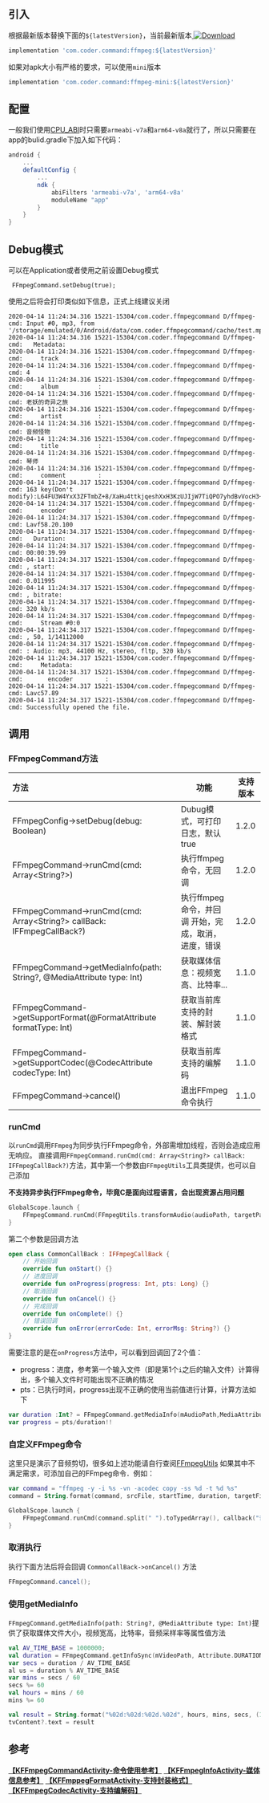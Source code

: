 ## 引入

根据最新版本替换下面的`${latestVersion}`，当前最新版本[ ![Download](https://api.bintray.com/packages/sourfeng/repositories/ffmpeg/images/download.svg) ](https://bintray.com/sourfeng/repositories/ffmpeg/_latestVersion)

```groovy
implementation 'com.coder.command:ffmpeg:${latestVersion}'
```

如果对apk大小有严格的要求，可以使用`mini`版本

```groovy
implementation 'com.coder.command:ffmpeg-mini:${latestVersion}'
```



## 配置

一般我们使用[CPU_ABI](https://developer.android.com/ndk/guides/application_mk)时只需要`armeabi-v7a`和`arm64-v8a`就行了，所以只需要在app的bulid.gradle下加入如下代码：

```groovy
android {
    ...
    defaultConfig {
        ...
        ndk {
            abiFilters 'armeabi-v7a', 'arm64-v8a'
            moduleName "app"
        }
    }
}
```
## Debug模式

可以在Application或者使用之前设置Debug模式

```
 FFmpegCommand.setDebug(true);
```

使用之后将会打印类似如下信息，正式上线建议关闭

```
2020-04-14 11:24:34.316 15221-15304/com.coder.ffmpegcommand D/ffmpeg-cmd: Input #0, mp3, from '/storage/emulated/0/Android/data/com.coder.ffmpegcommand/cache/test.mp3':
2020-04-14 11:24:34.316 15221-15304/com.coder.ffmpegcommand D/ffmpeg-cmd:   Metadata:
2020-04-14 11:24:34.316 15221-15304/com.coder.ffmpegcommand D/ffmpeg-cmd:     track           : 
2020-04-14 11:24:34.316 15221-15304/com.coder.ffmpegcommand D/ffmpeg-cmd: 4
2020-04-14 11:24:34.316 15221-15304/com.coder.ffmpegcommand D/ffmpeg-cmd:     album           : 
2020-04-14 11:24:34.316 15221-15304/com.coder.ffmpegcommand D/ffmpeg-cmd: 老妖的奇异之旅
2020-04-14 11:24:34.316 15221-15304/com.coder.ffmpegcommand D/ffmpeg-cmd:     artist          : 
2020-04-14 11:24:34.316 15221-15304/com.coder.ffmpegcommand D/ffmpeg-cmd: 音频怪物
2020-04-14 11:24:34.316 15221-15304/com.coder.ffmpegcommand D/ffmpeg-cmd:     title           : 
2020-04-14 11:24:34.316 15221-15304/com.coder.ffmpegcommand D/ffmpeg-cmd: 琴师
2020-04-14 11:24:34.316 15221-15304/com.coder.ffmpegcommand D/ffmpeg-cmd:     comment         : 
2020-04-14 11:24:34.317 15221-15304/com.coder.ffmpegcommand D/ffmpeg-cmd: 163 key(Don't modify):L64FU3W4YxX3ZFTmbZ+8/XaHu4ttkjqeshXxH3KzUJIjW7TiQPO7yhdBvVocH3+T10bijFQrb4/8IlKOGmuqVuqY66JjiWF+FKWZIAtFkegR9A1hA0/PQDlrk3QgW2ecLZDxWBvu4ei9113YaekyVuHRKrPI+2wF4Bvt6VS8oTFrOPTNN2kZa8OZq0PUedCDDqfXUU1SGPu6yJt7rwpEOSCMI2WbS1OrwXRuyJQ43
2020-04-14 11:24:34.317 15221-15304/com.coder.ffmpegcommand D/ffmpeg-cmd:     encoder         : 
2020-04-14 11:24:34.317 15221-15304/com.coder.ffmpegcommand D/ffmpeg-cmd: Lavf58.20.100
2020-04-14 11:24:34.317 15221-15304/com.coder.ffmpegcommand D/ffmpeg-cmd:   Duration: 
2020-04-14 11:24:34.317 15221-15304/com.coder.ffmpegcommand D/ffmpeg-cmd: 00:00:39.99
2020-04-14 11:24:34.317 15221-15304/com.coder.ffmpegcommand D/ffmpeg-cmd: , start: 
2020-04-14 11:24:34.317 15221-15304/com.coder.ffmpegcommand D/ffmpeg-cmd: 0.011995
2020-04-14 11:24:34.317 15221-15304/com.coder.ffmpegcommand D/ffmpeg-cmd: , bitrate: 
2020-04-14 11:24:34.317 15221-15304/com.coder.ffmpegcommand D/ffmpeg-cmd: 320 kb/s
2020-04-14 11:24:34.317 15221-15304/com.coder.ffmpegcommand D/ffmpeg-cmd:     Stream #0:0
2020-04-14 11:24:34.317 15221-15304/com.coder.ffmpegcommand D/ffmpeg-cmd: , 50, 1/14112000
2020-04-14 11:24:34.317 15221-15304/com.coder.ffmpegcommand D/ffmpeg-cmd: : Audio: mp3, 44100 Hz, stereo, fltp, 320 kb/s
2020-04-14 11:24:34.317 15221-15304/com.coder.ffmpegcommand D/ffmpeg-cmd:     Metadata:
2020-04-14 11:24:34.317 15221-15304/com.coder.ffmpegcommand D/ffmpeg-cmd:       encoder         : 
2020-04-14 11:24:34.317 15221-15304/com.coder.ffmpegcommand D/ffmpeg-cmd: Lavc57.89
2020-04-14 11:24:34.317 15221-15304/com.coder.ffmpegcommand D/ffmpeg-cmd: Successfully opened the file.
```

## 调用

### FFmpegCommand方法

|方法 |功能 |支持版本 |
|:---|----|----|
|FFmpegConfig->setDebug(debug: Boolean)|Dubug模式，可打印日志，默认true|1.2.0 |
|FFmpegCommand->runCmd(cmd: Array<String?>)|执行ffmpeg命令，无回调|1.2.0 |
|FFmpegCommand->runCmd(cmd: Array<String?> callBack: IFFmpegCallBack?)|执行ffmpeg命令，并回调 开始，完成，取消，进度，错误|1.2.0 |
|FFmpegCommand->getMediaInfo(path: String?, @MediaAttribute type: Int)|获取媒体信息：视频宽高、比特率...|1.1.0 |
|FFmpegCommand->getSupportFormat(@FormatAttribute formatType: Int)|获取当前库支持的封装、解封装格式|1.1.0 |
|FFmpegCommand->getSupportCodec(@CodecAttribute codecType: Int)| 获取当前库支持的编解码 |1.1.0 |
|FFmpegCommand->cancel()|退出FFmpeg命令执行|1.1.0 |

### runCmd
以`runCmd`调用`FFmpeg`为同步执行FFmpeg命令，外部需增加线程，否则会造成应用无响应。
直接调用`FFmpegCommand.runCmd(cmd: Array<String?> callBack: IFFmpegCallBack?)`方法，其中第一个参数由`FFmpegUtils`工具类提供，也可以自己添加

**不支持异步执行FFmpeg命令，毕竟C是面向过程语言，会出现资源占用问题**

```kotlin
GlobalScope.launch {
    FFmpegCommand.runCmd(FFmpegUtils.transformAudio(audioPath, targetPath), callback("音频转码完成", targetPath))
}
```

第二个参数是回调方法
```kotlin
open class CommonCallBack : IFFmpegCallBack {
    // 开始回调
    override fun onStart() {}
    // 进度回调
    override fun onProgress(progress: Int, pts: Long) {}
    // 取消回调
    override fun onCancel() {}
    // 完成回调
    override fun onComplete() {}
    // 错误回调
    override fun onError(errorCode: Int, errorMsg: String?) {}
}
```

需要注意的是在`onProgress`方法中，可以看到回调回了2个值：

* progress：进度，参考第一个输入文件（即是第1个`i`之后的输入文件）计算得出，多个输入文件时可能出现不正确的情况
* pts：已执行时间，progress出现不正确的使用当前值进行计算，计算方法如下

```kotlin
var duration :Int? = FFmpegCommand.getMediaInfo(mAudioPath,MediaAttribute.DURATION)
var progress = pts/duration!!
```

### 自定义FFmpeg命令

这里只是演示了音频剪切，很多如上述功能请自行查阅[FFmpegUtils](ffmpeg/src/main/java/com/coder/ffmpeg/utils/FFmpegUtils.java)
如果其中不满足需求，可添加自己的FFmpeg命令．例如：

```kotlin
var command = "ffmpeg -y -i %s -vn -acodec copy -ss %d -t %d %s"
command = String.format(command, srcFile, startTime, duration, targetFile)

GlobalScope.launch {
    FFmpegCommand.runCmd(command.split(" ").toTypedArray(), callback("音频剪切完成", targetPath))
}

```

### 取消执行
执行下面方法后将会回调 `CommonCallBack->onCancel()` 方法

```java
FFmpegCommand.cancel();
```

### 使用getMediaInfo

`FFmpegCommand.getMediaInfo(path: String?, @MediaAttribute type: Int)`提供了获取媒体文件大小，视频宽高，比特率，音频采样率等属性值方法

```kotlin
val AV_TIME_BASE = 1000000;
val duration = FFmpegCommand.getInfoSync(mVideoPath, Attribute.DURATION)
var secs = duration / AV_TIME_BASE
al us = duration % AV_TIME_BASE
var mins = secs / 60
secs %= 60
val hours = mins / 60
mins %= 60

val result = String.format("%02d:%02d:%02d.%02d", hours, mins, secs, (100 * us) / AV_TIME_BASE)
tvContent?.text = result
```

## 参考

**[【KFFmpegCommandActivity-命令使用参考】](../app/src/main/java/com/coder/ffmpegcommand/ui/KFFmpegCommandActivity.kt)**
**[【KFFmpegInfoActivity-媒体信息参考】](../app/src/main/java/com/coder/ffmpegcommand/ui/KFFmpegInfoActivity.kt)**
**[【KFFmppegFormatActivity-支持封装格式】](../app/src/main/java/com/coder/ffmpegcommand/ui/KFFmppegFormatActivity.kt)**
**[【KFFmpegCodecActivity-支持编解码】](../app/src/main/java/com/coder/ffmpegcommand/ui/KFFmpegCodecActivity.kt)**
